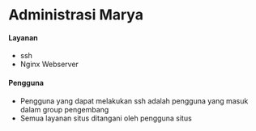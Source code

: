 # Administrasi Marya
#### Layanan

* ssh
* Nginx Webserver

#### Pengguna
* Pengguna yang dapat melakukan ssh adalah pengguna yang masuk dalam group pengembang
* Semua layanan situs ditangani oleh pengguna situs
